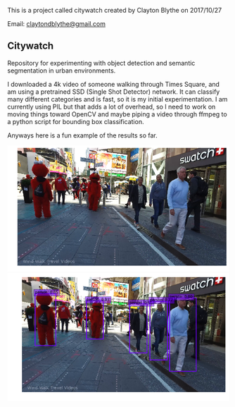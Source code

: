 

This is a project called citywatch created by Clayton Blythe on 2017/10/27

Email: claytondblythe@gmail.com

## Citywatch

Repository for experimenting with object detection and semantic segmentation in urban environments.

I downloaded a 4k video of someone walking through Times Square, and am using a pretrained SSD (Single Shot Detector) network. It can classify many different categories and is fast, so it is my initial experimentation. I am currently using PIL but that adds a lot of overhead, so I need to work on moving things toward OpenCV and maybe piping a video through ffmpeg to a python script for bounding box classification. 

Anyways here is a fun example of the results so far. 

![Alt Test](https://github.com/claytonblythe/citywatch/blob/master/figures/elmo.png)
![Alt Test](https://github.com/claytonblythe/citywatch/blob/master/figures/elmo_boxed.png)
